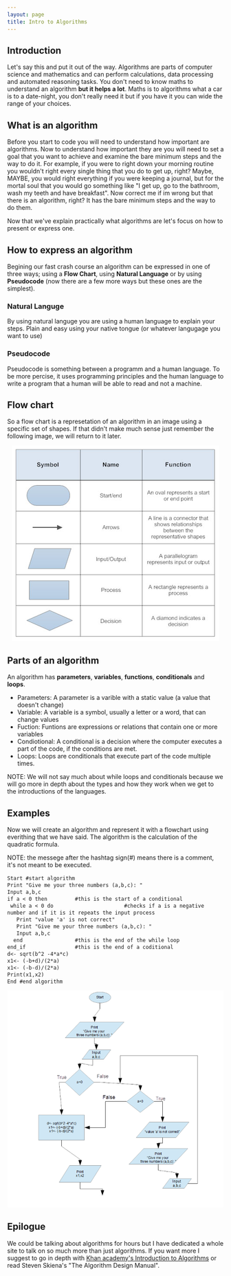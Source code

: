 ```yaml
---
layout: page
title: Intro to Algorithms
---
```


## Introduction 
Let's say this and put it out of the way. Algorithms are parts of computer science and mathematics and can perform calculations, data processing and automated reasoning tasks. You don't need to know maths to understand an algorithm **but it helps a lot**. Maths is to algorithms what a car is to a date-night, you don't really need it but if you have it you can wide the range of your choices. 

## What is an algorithm
Before you start to code you will need to understand how important are algorithms. Now to understand how important they are you will need to set a goal that you want to achieve and examine the bare minimum steps and the way to do it. For example, if you were to right down your morning routine you wouldn't right every single thing that you do to get up, right? Maybe, MAYBE, you would right everything if you were keeping a journal, but for the mortal soul that you would go something like "I get up, go to the bathroom, wash my teeth and have breakfast". Now correct me if im wrong but that there is an algorithm, right? It has the bare minimum steps and the way to do them.

Now that we've explain practically what algorithms are let's focus on how to present or express one.

## How to express an algorithm
Begining our fast crash course an algorithm can be expressed in one of three ways; using a **Flow Chart**, using **Natural Language** or by using **Pseudocode** (now there are a few more ways but these ones are the simplest).

### Natural Languge
By using natural languge you are using a human language to explain your steps. Plain and easy using your native tongue (or whatever langugage you want to use)

### Pseudocode
Pseudocode is something between a programm and a human language. To be more percise, it uses programming principles and the human language to write a program that a human will be able to read and not a machine.

## Flow chart
So a flow chart is a represetation of an algorithm in an image using a specific set of shapes. If that didn't make much sense just remember the following image, we will return to it later.

<div align="center">
  <img src="fcs.jpg" alt="flow chart symbols">
</div>

## Parts of an algorithm
An algorithm has **parameters**, **variables**, **functions**, **conditionals** and **loops**.

*    Parameters: A parameter is a varible with a static value (a value that doesn't change)
*    Variable: A variable is a symbol, usually a letter or a word, that can change values
*    Fuction: Funtions are expressions or relations that contain one or more variables
*    Condiotional: A conditional is a decision where the computer executes a part of the code, if the conditions are met. 
*    Loops: Loops are conditionals that execute part of the code multiple times.

NOTE: We will not say much about while loops and conditionals because we will go more in depth about the types and how they work when we get to the introductions of the languages.

## Examples
Now we will create an algorithm and represent it with a flowchart using everithing that we have said. The algorithm is the calculation of the quadratic formula.

NOTE: the messege after the hashtag sign(#) means there is a comment, it's not meant to be executed.

```
Start #start algorithm
Print "Give me your three numbers (a,b,c): " 
Input a,b,c
if a < 0 then         #this is the start of a conditional
 while a < 0 do                       #checks if a is a negative number and if it is it repeats the input process
   Print "value 'a' is not correct"     
   Print "Give me your three numbers (a,b,c): "
   Input a,b,c
  end                 #this is the end of the while loop
end_if                #this is the end of a coditional
d<- sqrt(b^2 -4*a*c)
x1<- (-b+d)/(2*a)
x1<- (-b-d)/(2*a)
Print(x1,x2)
End #end algorithm
```

<div align="center">
  <img src="fc.png" alt="flow-chart">
</div>

## Epilogue 
We could be talking about algorithms for hours but I have dedicated a whole site to talk on so much more than just algorithms. If you want more I suggest to go in depth with [Khan academy's Introduction to Algorithms](https://www.khanacademy.org/computing/computer-science/algorithms) or read Steven Skiena's "The Algorithm Design Manual".
